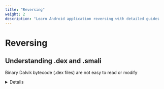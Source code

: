 ```yaml
---
title: "Reversing"
weight: 2
description: "Learn Android application reversing with detailed guides on understanding .dex and .smali, extracting and modifying APKs using Apktool, and decompiling with jadx."
---
```


# Reversing

## Understanding .dex and .smali

Binary Dalvik bytecode (.dex files) are not easy to read or modify

<details>

{{< details summary="Dex format" >}}

More details \[[🔗](https://www.bugsnag.com/blog/dex-and-d8/)].

**HEX**

```sh
6465780A 30333800 7A44CBBB FB4AE841 0286C06A 8DF19000
3C5DE024 D07326A2 E0010000 70000000 78563412 00000000
00000000 64010000 05000000 70000000 03000000 84000000
01000000 90000000 00000000 00000000 02000000 9C000000
01000000 AC000000 14010000 CC000000 E4000000 EC000000
07010000 2C010000 2F010000 01000000 02000000 03000000
03000000 02000000 00000000 00000000 00000000 01000000
00000000 01000000 01000000 00000000 00000000 FFFFFFFF
00000000 57010000 00000000 01000100 01000000 00000000
04000000 70100000 00000E00 063C696E 69743E00 194C616E
64726F69 642F6170 702F4170 706C6963 6174696F 6E3B0023
4C636F6D 2F627567 736E6167 2F646578 6578616D 706C652F
42756773 6E616741 70703B00 01560026 7E7E4438 7B226D69
6E2D6170 69223A32 362C2276 65727369 6F6E223A 2276302E
312E3134 227D0000 00010001 818004CC 01000000 0A000000
00000000 01000000 00000000 01000000 05000000 70000000
02000000 03000000 84000000 03000000 01000000 90000000
05000000 02000000 9C000000 06000000 01000000 AC000000
01200000 01000000 CC000000 02200000 05000000 E4000000
00200000 01000000 57010000 00100000 01000000 64010000
```

**UTF-8**

```sh
dex
038zDÀª˚JËAÜ¿jçÒê<]‡$–s&¢‡pxv4dpñêú¨ã‰ï, ˇˇˇˇwp<init="">Landroid/app/Application;</]‡$–s&¢‡pxv4dpñêú¨ã‰ï,>
#Lcom/bugsnag/dexexample/BugsnagApp;
V&~~D8{"min-api":26,"version":"v0.1.14"}ÅÄÃ
pÑêú¨ Ã ‰ Wd
```

{{< /details >}}

So there are tools out there to convert to and from a human readable representation. The most common human readable format is known as **Smali.** We can say that Smali acting like assembly language \[[🔗](https://payatu.com/blog/an-introduction-to-smali/)]. You can convert ("disassembler") dex to smali using [baksmali](https://github.com/JesusFreke/smali) tool.

**Example**

* ```java
  int x = 42         //java
  ```
* ```sh
  13 00 2A 00        //dex file contains this hex sequence
  ```
* ```sh
  const/16 v0, 42    //smali
  ```

---

## Extract APK

```bash
# Prints all packages
adb shell pm list packages

# Print the path to the .apk of the given installed package name
# Note: There can be more apk
adb shell pm path <com.package.app>

# Get apk(s)
adb pull <path>
```

---

## Disassemble & Assemble

[Apktool](https://github.com/iBotPeaches/Apktool) is a tool for reverse engineering Android apps. It can decode (and disassemble) resources to **nearly** original form and **rebuild** them after making some modifications (and other stuff).

In this way you can read `.smali` code (so you don't need baksmali), `AndroidManifest.xml`, etc.

{{< hint style=notes >}}
**Note**: even if you can extract apk like it was a zip, you can't read file such as `AndroidManifest.xml` because it's compiled. Here's why you should use a tool like apktool.
{{< /hint >}}

**Disassemble**

```sh
apktool d target.apk # Default output is in dist directory
```

**Assemble (Single apk)**

```sh
# Assemble (inside the folder of the disassembled apk)
apktool b .
# Sign
java -jar uber-apk-signer.jar -apk target.apk
```

**Assemble (Splitted apk)**

```sh
# Assemble (inside the folder of the disassembled apk)
java -jar APKEditor.jar m -i <path_splitted_apk> -o merged.apk
# Sign
java -jar uber-apk-signer.jar -a merged.apk --allowResign -o <merged_signed>
```

---

## Troubleshooting apktool

* **INSTALL\_FAILED\_INVALID\_APK:** Failed to extract native libraries
  * This error occurs in some apktool versions with apps containing native libraries. To fix it, set `extractNativeLibs` to `true` in `AndroidManifest.xml`, then repackage and re-sign the APK.
* If you have errors when you assemble try this:

```sh
apktool d -f -r target.apk
# Note: This do not decode resources
```

---

## Dex to Java

Decompile to (near) source code (Dex to Java) using [jadx](https://github.com/skylot/jadx).

```sh
# Open jadx-gui
jadx-gui

# Decompile
jadx target.apk
jadx -d App target.apk
```
